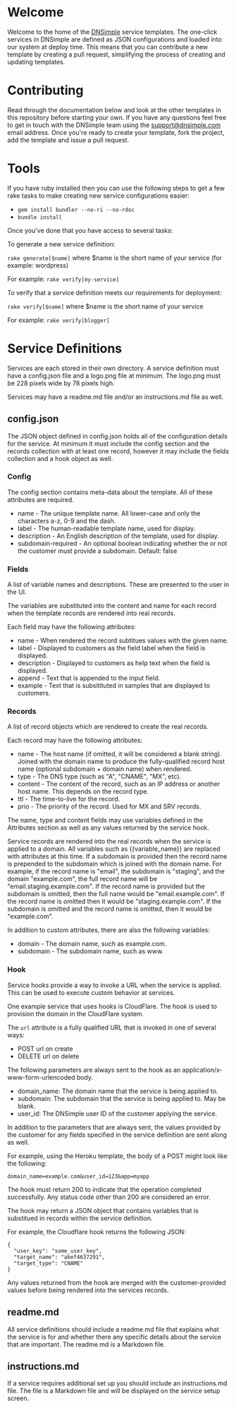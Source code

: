 # Welcome

Welcome to the home of the [DNSimple](https://dnsimple.com) service templates. The one-click services in DNSimple are defined as JSON configurations and loaded into our system at deploy time. This means that you can contribute a new template by creating a pull request, simplifying the process of creating and updating templates. 

# Contributing

Read through the documentation below and look at the other templates in this repository before starting your own. If you have any questions feel free to get in touch with the DNSimple team using the support@dnsimple.com email address. Once you're ready to create your template, fork the project, add the template and issue a pull request.

# Tools

If you have ruby installed then you can use the following steps to get a few rake tasks to make creating new service configurations easier:

* `gem install bundler --no-ri --no-rdoc`
* `bundle install`

Once you've done that you have access to several tasks:

To generate a new service definition:

`rake generate[$name]` where $name is the short name of your service (for example: wordpress)

For example: `rake verify[my-service]`

To verify that a service definition meets our requirements for deployment:

`rake verify[$name]` where $name is the short name of your service

For example: `rake verify[blogger]`

# Service Definitions

Services are each stored in their own directory. A service definition must have a config.json file and a logo.png file at minimum. The logo.png must be 228 pixels wide by 78 pixels high.

Services may have a readme.md file and/or an instructions.md file as well.

## config.json

The JSON object defined in config.json holds all of the configuration details for the service. At minimum it must include the config section and the records collection with at least one record, however it may include the fields collection and a hook object as well.

### Config

The config section contains meta-data about the template. All of these attributes are required.

* name - The unique template name. All lower-case and only the characters a-z, 0-9 and the dash.
* label - The human-readable template name, used for display.
* description - An English description of the template, used for display.
* subdomain-required - An optional boolean indicating whether the or not the customer must provide a subdomain. Default: false

### Fields

A list of variable names and descriptions. These are presented to the user in the UI.

The variables are substituted into the content and name for each record when the template records are rendered into real records.

Each field may have the following attributes:

* name - When rendered the record subtitues values with the given name.
* label - Displayed to customers as the field label when the field is displayed.
* description - Displayed to customers as help text when the field is displayed.
* append - Text that is appended to the input field.
* example - Text that is subsitituted in samples that are displayed to customers.

### Records

A list of record objects which are rendered to create the real records.

Each record may have the following attributes:

* name - The host name (if omitted, it will be considered a blank string). Joined with the domain name to produce the fully-qualified record host name (optional subdomain + domain name) when rendered.
* type - The DNS type (such as "A", "CNAME", "MX", etc).
* content - The content of the record, such as an IP address or another host name. This depends on the record type.
* ttl - The time-to-live for the record.
* prio - The priority of the record. Used for MX and SRV records.

The name, type and content fields may use variables defined in the Attributes section as well as any values returned by the service hook.

Service records are rendered into the real records when the service is applied to a domain. All variables such as {{variable_name}} are replaced with attributes at this time. If a subdomain is provided then the record name is prepended to the subdomain which is joined with the domain name. For example, if the record name is "email", the subdomain is "staging", and the domain "example.com", the full record name will be "email.staging.example.com". If the record name is provided but the subdomain is omitted, then the full name would be "email.example.com". If the record name is omitted then it would be "staging.example.com". If the subdomain is omitted and the record name is omitted, then it would be "example.com".

In addition to custom attributes, there are also the following variables:

* domain - The domain name, such as example.com.
* subdomain - The subdomain name, such as www.

### Hook

Service hooks provide a way to invoke a URL when the service is applied. This can be used to execute custom behavior at services.

One example service that uses hooks is CloudFlare. The hook is used to provision the domain in the CloudFlare system.

The `url` attribute is a fully qualified URL that is invoked in one of several ways:

* POST url on create
* DELETE url on delete

The following parameters are always sent to the hook as an application/x-www-form-urlencoded body.

* domain_name: The domain name that the service is being applied to.
* subdomain: The subdomain that the service is being applied to. May be blank.
* user_id: The DNSimple user ID of the customer applying the service.

In addition to the parameters that are always sent, the values provided by the customer for any fields specified in the service definition are sent along as well.

For example, using the Heroku template, the body of a POST might look like the following:

    domain_name=example.com&user_id=123&app=myapp

The hook must return 200 to indicate that the operation completed successfully. Any status code other than 200 are considered an error.

The hook may return a JSON object that contains variables that is substitued in records within the service definition.

For example, the Cloudflare hook returns the following JSON:

    {
      "user_key": "some_user_key",
      "target_name": "abef4637291",
      "target_type": "CNAME"
    }

Any values returned from the hook are merged with the customer-provided values before being rendered into the services records.

## readme.md

All service definitions should include a readme.md file that explains what the service is for and whether there any specific details about the service that are important. The readme.md is a Markdown file.

## instructions.md

If a service requires additional set up you should include an instructions.md file. The file is a Markdown file and will be displayed on the service setup screen.
